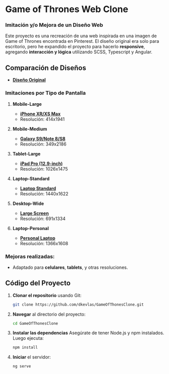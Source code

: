 # Game of Thrones Web Clone

### Imitación y/o Mejora de un Diseño Web

Este proyecto es una recreación de una web inspirada en una imagen de Game of Thrones encontrada en Pinterest. El diseño original era solo para escritorio, pero he expandido el proyecto para hacerlo **responsive**, agregando **interacción y lógica** utilizando SCSS, Typescript y Angular.

## Comparación de Diseños

- **[Diseño Original](https://my-design-imitations.s3.us-east-2.amazonaws.com/design-03-Game-Of-Thrones/Design-Original.jpg)**

### Imitaciones por Tipo de Pantalla

1. **Mobile-Large**  
   - **[iPhone XR/XS Max](https://my-design-imitations.s3.us-east-2.amazonaws.com/design-03-Game-Of-Thrones/Mobile-Large.webp)**
   - Resolución: 414x1941

2. **Mobile-Medium**  
   - **[Galaxy S9/Note 8/S8](https://my-design-imitations.s3.us-east-2.amazonaws.com/design-03-Game-Of-Thrones/Mobile-Medium.webp)**
   - Resolución: 349x2186

3. **Tablet-Large**  
   - **[iPad Pro (12.9-inch)](https://my-design-imitations.s3.us-east-2.amazonaws.com/design-03-Game-Of-Thrones/Tablet-Large.webp)**
   - Resolución: 1026x1475

4. **Laptop-Standard**  
   - **[Laptop Standard](https://my-design-imitations.s3.us-east-2.amazonaws.com/design-03-Game-Of-Thrones/Laptop-Standard.webp)**
   - Resolución: 1440x1622

5. **Desktop-Wide**  
   - **[Large Screen](https://my-design-imitations.s3.us-east-2.amazonaws.com/design-03-Game-Of-Thrones/Desktop-Wide.webp)**
   - Resolución: 691x1334

6. **Laptop-Personal**  
   - **[Personal Laptop](https://my-design-imitations.s3.us-east-2.amazonaws.com/design-03-Game-Of-Thrones/Laptop-Personal.webp)**
   - Resolución: 1366x1608


### Mejoras realizadas:
- Adaptado para **celulares**, **tablets**, y otras resoluciones.


## Código del Proyecto

1. **Clonar el repositorio** usando Git:
   ```bash
   git clone https://github.com/dkevlas/GameOfThonesClone.git
   ```
2. **Navegar** al directorio del proyecto:
   ```bash
   cd GameOfThonesClone
   ```
3. **Instalar las dependencias** Asegúrate de tener Node.js y npm instalados. Luego ejecuta:
   ```bash
   npm install
   ```
4. **Iniciar** el servidor:
   ```
   ng serve
   ```
